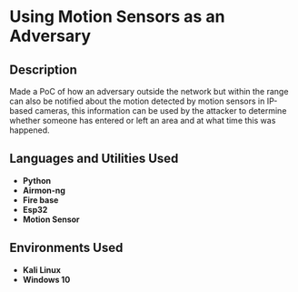 <h1>Using Motion Sensors as an Adversary</h1>

<h2>Description</h2>
Made a PoC of how an adversary outside the network but within the range can also be notified about the motion detected by motion sensors in IP-based cameras, this information can be used by the attacker to determine whether someone has entered or left an area and at what time this was happened.
<br />


<h2>Languages and Utilities Used</h2>

- <b>Python</b> 
- <b>Airmon-ng</b>
- <b>Fire base</b>
- <b>Esp32</b>
- <b>Motion Sensor</b>

<h2>Environments Used </h2>

- <b>Kali Linux</b>
- <b>Windows 10</b>


<!--
 ```diff
- text in red
+ text in green
! text in orange
# text in gray
@@ text in purple (and bold)@@
```
--!>
